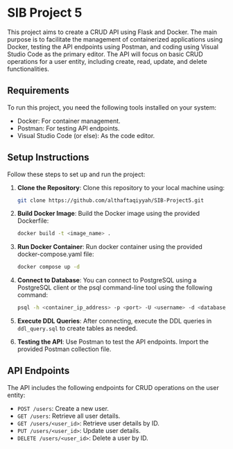 # SIB Project 5

This project aims to create a CRUD API using Flask and Docker. The main purpose is to facilitate the management of containerized applications using Docker, testing the API endpoints using Postman, and coding using Visual Studio Code as the primary editor. The API will focus on basic CRUD operations for a user entity, including create, read, update, and delete functionalities.

## Requirements
To run this project, you need the following tools installed on your system:
- Docker: For container management.
- Postman: For testing API endpoints.
- Visual Studio Code (or else): As the code editor.

## Setup Instructions
Follow these steps to set up and run the project:
1. **Clone the Repository**: Clone this repository to your local machine using:
    ```bash
    git clone https://github.com/althaftaqiyyah/SIB-Project5.git
    ```

2. **Build Docker Image**: Build the Docker image using the provided Dockerfile:
    ```bash
    docker build -t <image_name> .
    ```

3. **Run Docker Container**: Run docker container using the provided docker-compose.yaml file:
    ```bash
    docker compose up -d
    ```

4. **Connect to Database**: You can connect to PostgreSQL using a PostgreSQL client or the psql command-line tool using the following command:
    ```bash
    psql -h <container_ip_address> -p <port> -U <username> -d <database_name>
    ```
    
5. **Execute DDL Queries**:  After connecting, execute the DDL queries in `ddl_query.sql` to create tables as needed.

6. **Testing the API**: Use Postman to test the API endpoints. Import the provided Postman collection file.

## API Endpoints
The API includes the following endpoints for CRUD operations on the user entity:
- `POST /users`: Create a new user.
- `GET /users`: Retrieve all user details.
- `GET /users/<user_id>`: Retrieve user details by ID.
- `PUT /users/<user_id>`: Update user details.
- `DELETE /users/<user_id>`: Delete a user by ID.